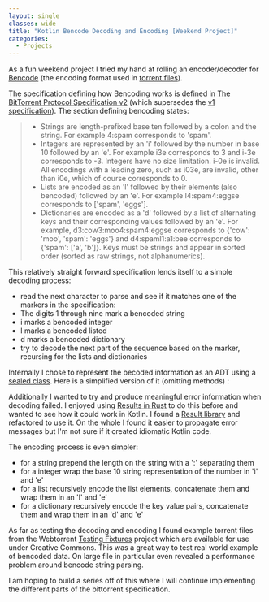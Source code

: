 ```yaml
---
layout: single
classes: wide
title: "Kotlin Bencode Decoding and Encoding [Weekend Project]"
categories:
  - Projects
---
```


As a fun weekend project I tried my hand at rolling an encoder/decoder for [Bencode](https://en.wikipedia.org/wiki/Bencode) (the encoding format used in [torrent files](https://en.wikipedia.org/wiki/Torrent_file)).

The specification defining how Bencoding works is defined in [The BitTorrent Protocol Specification v2](http://www.bittorrent.org/beps/bep_0052.html) (which supersedes the [v1 specification](http://www.bittorrent.org/beps/bep_0003.html)). The section defining bencoding states:

> * Strings are length-prefixed base ten followed by a colon and the string. For example 4:spam corresponds to 'spam'.
> * Integers are represented by an 'i' followed by the number in base 10 followed by an 'e'. For example i3e corresponds to 3 and i-3e corresponds to -3. Integers have no size limitation. i-0e is invalid. All encodings with a leading zero, such as i03e, are invalid, other than i0e, which of course corresponds to 0.
> * Lists are encoded as an 'l' followed by their elements (also bencoded) followed by an 'e'. For example l4:spam4:eggse corresponds to ['spam', 'eggs'].
> * Dictionaries are encoded as a 'd' followed by a list of alternating keys and their corresponding values followed by an 'e'. For example, d3:cow3:moo4:spam4:eggse corresponds to {'cow': 'moo', 'spam': 'eggs'} and d4:spaml1:a1:bee corresponds to {'spam': ['a', 'b']}. Keys must be strings and appear in sorted order (sorted as raw strings, not alphanumerics).

This relatively straight forward specification lends itself to a simple decoding process:
* read the next character to parse and see if it matches one of the markers in the specification:
 * The digits 1 through nine mark a bencoded string
 * i marks a bencoded integer
 * l marks a bencoded listed
 * d marks a bencoded dictionary
* try to decode the next part of the sequence based on the marker, recursing for the lists and dictionaries

Internally I chose to represent the becoded information as an ADT using a [sealed class](https://kotlinlang.org/docs/reference/sealed-classes.html). Here is a simplified version of it (omitting methods) :
<script src="https://gitlab.com/ciferkey/kotlin-bencode/snippets/1738327.js"></script>

Additionally I wanted to try and produce meaningful error information when decoding failed. I enjoyed using [Results in Rust](https://doc.rust-lang.org/book/first-edition/error-handling.html#the-result-type) to do this before and wanted to see how it could work in Kotlin. I found a [Result library](https://github.com/kittinunf/Result) and refactored to use it. On the whole I found it easier to propagate error messages but I'm not sure if it created idiomatic Kotlin code.

The encoding process is even simpler:
* for a string prepend the length on the string with a ':' separating them
* for a integer wrap the base 10 string representation of the number in 'i' and 'e'
* for a list recursively encode the list elements, concatenate them and wrap them in an 'l' and 'e'
* for a dictionary recursively encode the key value pairs, concatenate them and wrap them in an 'd' and 'e'

As far as testing the decoding and encoding I found example torrent files from the Webtorrent [Testing Fixtures](https://github.com/webtorrent/webtorrent-fixtures) project which are available for use under Creative Commons. This was a great way to test real world example of bencoded data. On large file in particular even revealed a performance problem around bencode string parsing.

I am hoping to build a series off of this where I will continue implementing the different parts of the bittorrent specification.
